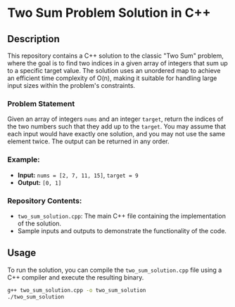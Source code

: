 
# Two Sum Problem Solution in C++

## Description
This repository contains a C++ solution to the classic "Two Sum" problem, where the goal is to find two indices in a given array of integers that sum up to a specific target value. The solution uses an unordered map to achieve an efficient time complexity of O(n), making it suitable for handling large input sizes within the problem's constraints.

### Problem Statement
Given an array of integers `nums` and an integer `target`, return the indices of the two numbers such that they add up to the `target`. You may assume that each input would have exactly one solution, and you may not use the same element twice. The output can be returned in any order.

### Example:
- **Input:** `nums = [2, 7, 11, 15]`, `target = 9`
- **Output:** `[0, 1]`

### Repository Contents:
- `two_sum_solution.cpp`: The main C++ file containing the implementation of the solution.
- Sample inputs and outputs to demonstrate the functionality of the code.

## Usage
To run the solution, you can compile the `two_sum_solution.cpp` file using a C++ compiler and execute the resulting binary.

```bash
g++ two_sum_solution.cpp -o two_sum_solution
./two_sum_solution
```

